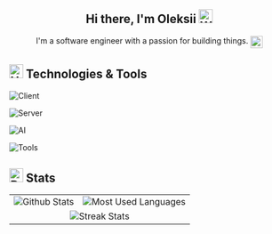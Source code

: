 <!--
**Aler1x/Aler1x** is a ✨ _special_ ✨ repository because its `README.md` (this file) appears on your GitHub profile.

Here are some ideas to get you started:

- 🔭 I’m currently working on ...
- 🌱 I’m currently learning ...
- 👯 I’m looking to collaborate on ...
- 🤔 I’m looking for help with ...
- 💬 Ask me about ...
- 📫 How to reach me: ...
- 😄 Pronouns: ...
- ⚡ Fun fact: ...
-->

<h2 align='center'>
  Hi there, I'm Oleksii <img src="https://raw.githubusercontent.com/Tarikul-Islam-Anik/Animated-Fluent-Emojis/master/Emojis/Hand%20gestures/Waving%20Hand.png" alt="Waving Hand" width="25" height="25" />
</h2>

<p align='center'>
I'm a software engineer with a passion for building things.
<img align='top' src="https://raw.githubusercontent.com/Tarikul-Islam-Anik/Animated-Fluent-Emojis/master/Emojis/Food/Teacup%20Without%20Handle.png" alt="Teacup Without Handle" width="22" height="22" />
</p>

## <img src="https://raw.githubusercontent.com/Tarikul-Islam-Anik/Animated-Fluent-Emojis/master/Emojis/Objects/Hammer%20and%20Wrench.png" alt="Hammer and Wrench" width="25" height="25" /> Technologies & Tools

![Client](https://go-skill-icons.vercel.app/api/icons?i=typescript,tailwind,react,nextjs,expo,vuejs,nuxt,pinia,clerk)

![Server](https://go-skill-icons.vercel.app/api/icons?i=nodejs,express,laravel,golang,mysql,postgresql,mongodb,supabase)

![AI](https://go-skill-icons.vercel.app/api/icons?i=claude,chatgpt)

![Tools](https://go-skill-icons.vercel.app/api/icons?i=git,github,vscode,docker,wsl,aws,vercel,figma)

## <img src="https://raw.githubusercontent.com/Tarikul-Islam-Anik/Animated-Fluent-Emojis/master/Emojis/Travel%20and%20places/Rocket.png" alt="Rocket" width="25" height="25" /> Stats

<table align="center">
  <tr>
    <td>
      <img src='https://github-readme-stats.vercel.app/api/?username=aler1x&theme=dark&hide_border=true&include_all_commits=true&count_private=true&show_icons=true&hide_title=true&icon_color=dadada&rank_icon=github' alt='Github Stats'>
    </td>
    <td>
      <img src='https://github-readme-stats.vercel.app/api/top-langs/?username=Aler1x&theme=dark&hide_border=true&include_all_commits=true&layout=compact' alt='Most Used Languages'>
    </td>
  </tr>
  <tr>
    <td colspan=2 align="center">
      <img src='https://github-readme-streak-stats.herokuapp.com/?user=Aler1x&theme=dark&hide_border=true&mode=weekly' alt='Streak Stats'>
    </td>
  </tr>
</table>
